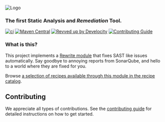 ![Logo](https://github.com/openrewrite/rewrite/raw/main/doc/logo-oss.png)
### The first Static Analysis and _Remediation_ Tool.

[![ci](https://github.com/openrewrite/rewrite-static-analysis/actions/workflows/ci.yml/badge.svg)](https://github.com/openrewrite/rewrite-static-analysis/actions/workflows/ci.yml)
[![Maven Central](https://img.shields.io/maven-central/v/org.openrewrite.recipe/rewrite-static-analysis.svg)](https://mvnrepository.com/artifact/org.openrewrite.recipe/rewrite-static-analysis)
[![Revved up by Develocity](https://img.shields.io/badge/Revved%20up%20by-Develocity-06A0CE?logo=Gradle&labelColor=02303A)](https://ge.openrewrite.org/scans)
[![Contributing Guide](https://img.shields.io/badge/Contributing-Guide-informational)](https://github.com/openrewrite/.github/blob/main/CONTRIBUTING.md)

### What is this?

This project implements a [Rewrite module](https://github.com/openrewrite/rewrite) that fixes SAST like issues automatically. Say goodbye to annoying reports from SonarQube, and hello to a world where they are fixed for you.

Browse [a selection of recipes available through this module in the recipe catalog](https://docs.openrewrite.org/recipes/staticanalysis).

## Contributing

We appreciate all types of contributions. See the [contributing guide](https://github.com/openrewrite/.github/blob/main/CONTRIBUTING.md) for detailed instructions on how to get started.
